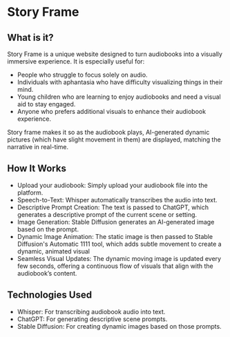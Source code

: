 # Story Frame
## What is it?
Story Frame is a unique website designed to turn audiobooks into a visually immersive experience. It is especially useful for:

- People who struggle to focus solely on audio.
- Individuals with aphantasia who have difficulty visualizing things in their mind.
- Young children who are learning to enjoy audiobooks and need a visual aid to stay engaged.
- Anyone who prefers additional visuals to enhance their audiobook experience.

Story frame makes it so as the audiobook plays, AI-generated dynamic pictures (which have slight movement in them) are displayed, matching the narrative in real-time.

## How It Works
- Upload your audiobook: Simply upload your audiobook file into the platform.
- Speech-to-Text: Whisper automatically transcribes the audio into text.
- Descriptive Prompt Creation: The text is passed to ChatGPT, which generates a descriptive prompt of the current scene or setting.
- Image Generation: Stable Diffusion generates an AI-generated image based on the prompt.
- Dynamic Image Animation: The static image is then passed to Stable Diffusion's Automatic 1111 tool, which adds subtle movement to create a dynamic, animated visual
- Seamless Visual Updates: The dynamic moving image is updated every few seconds, offering a continuous flow of visuals that align with the audiobook’s content.

## Technologies Used
- Whisper: For transcribing audiobook audio into text.
- ChatGPT: For generating descriptive scene prompts.
- Stable Diffusion: For creating dynamic images based on those prompts.
